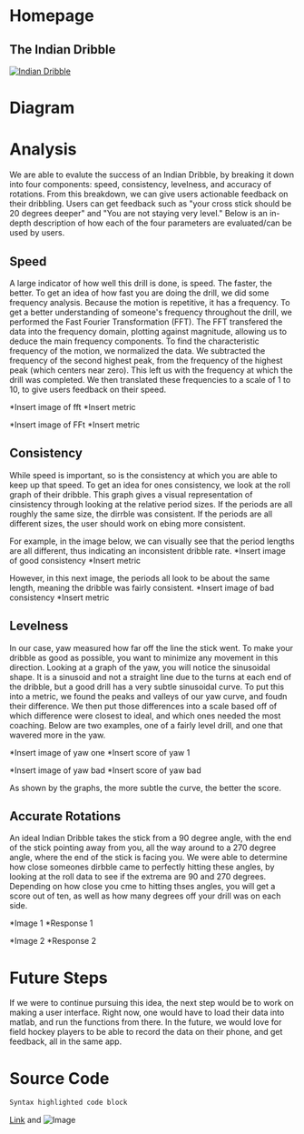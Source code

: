 # Homepage  
## The Indian Dribble
[![Indian Dribble](https://img.youtube.com/vi/1vc94igXQo/0.jpg)](https://www.youtube.com/watch?v=-1vc94igXQo)
# Diagram
# Analysis
We are able to evalute the success of an Indian Dribble, by breaking it down into four components: speed, consistency, levelness, and accuracy of rotations. From this breakdown, we can give users actionable feedback on their dribbling. Users can get feedback such as "your cross stick should be 20 degrees deeper" and "You are not staying very level." Below is an in-depth description of how each of the four parameters are evaluated/can be used by users.

## Speed
A large indicator of how well this drill is done, is speed. The faster, the better. To get an idea of how fast you are doing the drill, we did some frequency analysis. Because the motion is repetitive, it has a frequency. To get a better understanding of someone's frequency throughout the drill, we performed the Fast Fourier Transformation (FFT). The FFT transfered the data into the frequency domain, plotting against magnitude, allowing us to deduce the main frequency components. To find the characteristic frequency of the motion, we normalized the data. We subtracted the frequency of the second highest peak, from the frequency of the highest peak (which centers near zero). This left us with the frequency at which the drill was completed. We then translated these frequencies to a scale of 1 to 10, to give users feedback on their speed.

*Insert image of fft
*Insert metric

*Insert image of FFt
*Insert metric

## Consistency
While speed is important, so is the consistency at which you are able to keep up that speed. To get an idea for ones consistency, we look at the roll graph of their dribble. This graph gives a visual representation of cinsistency through looking at the relative period sizes. If the periods are all roughly the same size, the dirrble was consistent. If the periods are all different sizes, the user should work on ebing more consistent.

For example, in the image below, we can visually see that the period lengths are all different, thus indicating an inconsistent dribble rate.
*Insert image of good consistency
*Insert metric

However, in this next image, the periods all look to be about the same length, meaning the dribble was fairly consistent.
*Insert image of bad consistency
*Insert metric

## Levelness
In our case, yaw measured how far off the line the stick went. To make your dribble as good as possible, you want to minimize any movement in this direction. Looking at a graph of the yaw, you will notice the sinusoidal shape. It is a sinusoid and not a straight line due to the turns at each end of the dribble, but a good drill has a very subtle sinusoidal curve. To put this into a metric, we found the peaks and valleys of our yaw curve, and foudn their difference. We then put those differences into a scale based off of which difference were closest to ideal, and which ones needed the most coaching. Below are two examples, one of a fairly level drill, and one that wavered more in the yaw.

*Insert image of yaw one
*Insert score of yaw 1

*Insert image of yaw bad
*Insert score of yaw bad

As shown by the graphs, the more subtle the curve, the better the score.

## Accurate Rotations
An ideal Indian Dribble takes the stick from a 90 degree angle, with the end of the stick pointing away from you, all the way around to a 270 degree angle, where the end of the stick is facing you. We were able to determine how close someones dirbble came to perfectly hitting these angles, by looking at the roll data to see if the extrema are 90 and 270 degrees. Depending on how close you cme to hitting thses angles, you will get a score out of ten, as well as how many degrees off your drill was on each side.

*Image 1
*Response 1

*Image 2
*Response 2

# Future Steps
If we were to continue pursuing this idea, the next step would be to work on making a user interface. Right now, one would have to load their data into matlab, and run the functions from there. In the future, we would love for field hockey players to be able to record the data on their phone, and get feedback, all in the same app.

# Source Code
```markdown
Syntax highlighted code block
```
[Link](url) and ![Image](src)

    
